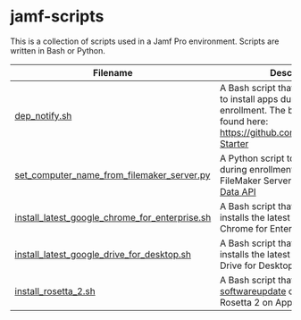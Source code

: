 # jamf-scripts
This is a collection of scripts used in a Jamf Pro environment. Scripts are written in Bash or Python.

| Filename | Description |
| ----------- | ----------- |
| [dep_notify.sh](https://github.com/ahrenwillms/jamf-scripts/blob/main/dep_notify.sh) | A Bash script that uses [DEPNotify](https://gitlab.com/Mactroll/DEPNotify) to install apps during Mac enrollment. The base script can be found here: https://github.com/jamf/DEPNotify-Starter |
| [set_computer_name_from_filemaker_server.py](https://github.com/ahrenwillms/jamf-scripts/blob/main/set_computer_name_from_filemaker_server.py) | A Python script to name a Mac during enrollment. Queries a FileMaker Server using FileMaker's [Data API](https://help.claris.com/en/data-api-guide/content/index.html) |
| [install_latest_google_chrome_for_enterprise.sh](https://github.com/ahrenwillms/jamf-scripts/blob/main/install_latest_google_chrome_for_enterprise.sh) | A Bash script that downloads and installs the latest version of Google Chrome for Enterprise |
| [install_latest_google_drive_for_desktop.sh](https://github.com/ahrenwillms/jamf-scripts/blob/main/install_latest_google_drive_for_desktop.sh) | A Bash script that downloads and installs the latest version of Google Drive for Desktop |
| [install_rosetta_2.sh](https://github.com/ahrenwillms/jamf-scripts/blob/main/install_rosetta_2.sh) | A Bash script that uses the [softwareupdate](https://ss64.com/osx/softwareupdate.html) command to install Rosetta 2 on Apple Silicon Macs |